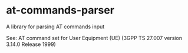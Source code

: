 # at-commands-parser
A library for parsing AT commands input

See: AT command set for User Equipment (UE) (3GPP TS 27.007 version 3.14.0 Release 1999)
 
